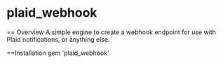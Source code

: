 plaid_webhook
=============


== Overview
A simple engine to create a webhook endpoint for use with Plaid notifications, or anything else.

==Installation
gem 'plaid_webhook'




